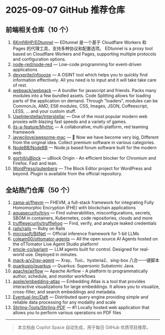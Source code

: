 # 2025-09-07 GitHub 推荐仓库

## 前端相关仓库（10 个）

1. [6Kmfi6HP/EDtunnel](https://github.com/6Kmfi6HP/EDtunnel) — EDtunnel 是一个基于 Cloudflare Workers 和 Pages 的代理工具，支持多种协议和配置选项。 EDtunnel is a proxy tool based on Cloudflare Workers and Pages, supporting multiple protocols and configuration options.
2. [node-red/node-red](https://github.com/node-red/node-red) — Low-code programming for event-driven applications
3. [devxprite/infoooze](https://github.com/devxprite/infoooze) — A OSINT tool which helps you to quickly find information effectively. All you need is to input and it will take take care of rest.
4. [webpack/webpack](https://github.com/webpack/webpack) — A bundler for javascript and friends. Packs many modules into a few bundled assets. Code Splitting allows for loading parts of the application on demand. Through "loaders", modules can be CommonJs, AMD, ES6 modules, CSS, Images, JSON, Coffeescript, LESS, ... and your custom stuff.
5. [UseInterstellar/Interstellar](https://github.com/UseInterstellar/Interstellar) — One of the most popular modern web proxies with blazing fast speeds and a variety of games.
6. [its-a-feature/Mythic](https://github.com/its-a-feature/Mythic) — A collaborative, multi-platform, red teaming framework
7. [jaywcjlove/awesome-mac](https://github.com/jaywcjlove/awesome-mac) —  Now we have become very big, Different from the original idea. Collect premium software in various categories.
8. [NodeBB/NodeBB](https://github.com/NodeBB/NodeBB) — Node.js based forum software built for the modern web
9. [gorhill/uBlock](https://github.com/gorhill/uBlock) — uBlock Origin - An efficient blocker for Chromium and Firefox. Fast and lean.
10. [WordPress/gutenberg](https://github.com/WordPress/gutenberg) — The Block Editor project for WordPress and beyond. Plugin is available from the official repository.

## 全站热门仓库（50 个）

1. [zama-ai/fhevm](https://github.com/zama-ai/fhevm) — FHEVM, a full-stack framework for integrating Fully Homomorphic Encryption (FHE) with blockchain applications
2. [aquasecurity/trivy](https://github.com/aquasecurity/trivy) — Find vulnerabilities, misconfigurations, secrets, SBOM in containers, Kubernetes, code repositories, clouds and more
3. [trufflesecurity/trufflehog](https://github.com/trufflesecurity/trufflehog) — Find, verify, and analyze leaked credentials
4. [rails/rails](https://github.com/rails/rails) — Ruby on Rails
5. [microsoft/BitNet](https://github.com/microsoft/BitNet) — Official inference framework for 1-bit LLMs
6. [coleam00/ottomator-agents](https://github.com/coleam00/ottomator-agents) — All the open source AI Agents hosted on the oTTomator Live Agent Studio platform!
7. [emcie-co/parlant](https://github.com/emcie-co/parlant) — LLM agents built for control. Designed for real-world use. Deployed in minutes.
8. [mack-a/v2ray-agent](https://github.com/mack-a/v2ray-agent) — Xray、Tuic、hysteria2、sing-box 八合一一键脚本
9. [quarkusio/quarkus](https://github.com/quarkusio/quarkus) — Quarkus: Supersonic Subatomic Java.
10. [apache/airflow](https://github.com/apache/airflow) — Apache Airflow - A platform to programmatically author, schedule, and monitor workflows
11. [apple/embedding-atlas](https://github.com/apple/embedding-atlas) — Embedding Atlas is a tool that provides interactive visualizations for large embeddings. It allows you to visualize, cross-filter, and search embeddings and metadata.
12. [Eventual-Inc/Daft](https://github.com/Eventual-Inc/Daft) — Distributed query engine providing simple and reliable data processing for any modality and scale
13. [Stirling-Tools/Stirling-PDF](https://github.com/Stirling-Tools/Stirling-PDF) — #1 Locally hosted web application that allows you to perform various operations on PDF files

---

> 本文档由 Copilot Space 自动生成，用于每日 GitHub 优质项目推荐。
